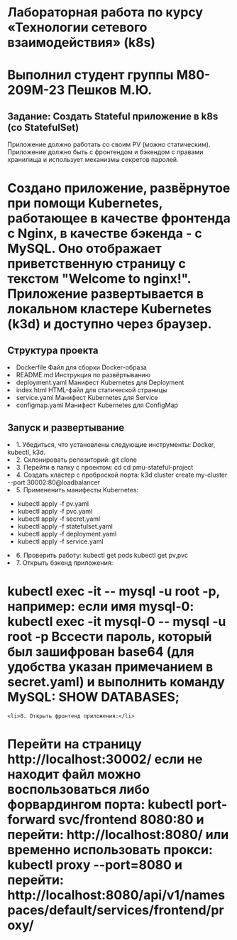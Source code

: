 # Лабораторная работа по курсу «Технологии сетевого взаимодействия» (k8s)

# Выполнил студент группы М80-209М-23 Пешков М.Ю.

<h2>Задание: Создать Stateful приложение в k8s (со StatefulSet)</h2>
<p>Приложение должно работать со своим PV (можно статическим). Приложение должно быть с фронтендом и бэкендом с правами хранилища и использует механизмы секретов паролей.</p>

<h1>Создано приложение, развёрнутое при помощи Kubernetes, работающее в качестве фронтенда с Nginx, в качестве бэкенда - с MySQL. Оно отображает приветственную страницу с текстом "Welcome to nginx!". Приложение развертывается в локальном кластере Kubernetes (k3d) и доступно через браузер.</h1>


<h2>Структура проекта</h2>
    <li>Dockerfile Файл для сборки Docker-образа</li>
    <li>README.md Инструкция по развёртыванию</li>
    <li>deployment.yaml Манифест Kubernetes для Deployment</li>
    <li>index.html HTML-файл для статической страницы</li>
    <li>service.yaml  Манифест Kubernetes для Service</li>
    <li>configmap.yaml Манифест Kubernetes для ConfigMap</li>


<h2>Запуск и развертывание</h2>
    <li>1. Убедиться, что установлены следующие инструменты: Docker, kubectl, k3d.</li>
    <li>2. Склонировать репозиторий: git clone <URL-репозитория></li>
    <li>3. Перейти в папку с проектом: cd  cd pmu-stateful-project</li>
    <li>4. Создать кластер с проброской порта: k3d cluster create my-cluster --port 30002:80@loadbalancer</li>
    <li>5. Примененить манифесты Kubernetes:</li>
    <ul>
        <li>kubectl apply -f pv.yaml</li>
        <li>kubectl apply -f pvc.yaml</li>
        <li>kubectl apply -f secret.yaml</li>
        <li>kubectl apply -f statefulset.yaml</li>
        <li>kubectl apply -f deployment.yaml</li>
        <li>kubectl apply -f service.yaml</li>
    </ul>
    <li>6. Проверить работу: kubectl get pods kubectl get pv,pvc</li>
    <li>7. Открыть бэкенд приложения:</li>

<h1>kubectl exec -it -- mysql -u root -p, например: если имя mysql-0: kubectl exec -it mysql-0 -- mysql -u root -p Вссести пароль, который был зашифрован base64 (для удобства указан примечанием в secret.yaml) и выполнить команду MySQL: SHOW DATABASES;</h1>

    <li>8. Открыть фронтенд приложения:</li>

<h1>Перейти на страницу http://localhost:30002/ если не находит файл можно воспользоваться либо форвардингом порта: kubectl port-forward svc/frontend 8080:80 и перейти: http://localhost:8080/ или временно использовать прокси: kubectl proxy --port=8080 и перейти: http://localhost:8080/api/v1/namespaces/default/services/frontend/proxy/</h1>


